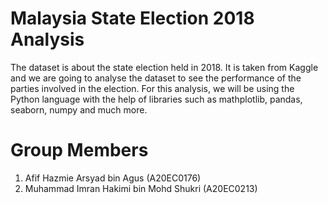 # Malaysia State Election 2018 Analysis
The dataset is about the state election held in 2018. It is taken from Kaggle and we are going to analyse the dataset to see the performance of the parties involved in the election. For this analysis, we will be using the Python language with the help of libraries such as mathplotlib, pandas, seaborn, numpy and much more.

# Group Members
1. Afif Hazmie Arsyad bin Agus (A20EC0176)
2. Muhammad Imran Hakimi bin Mohd Shukri (A20EC0213)

